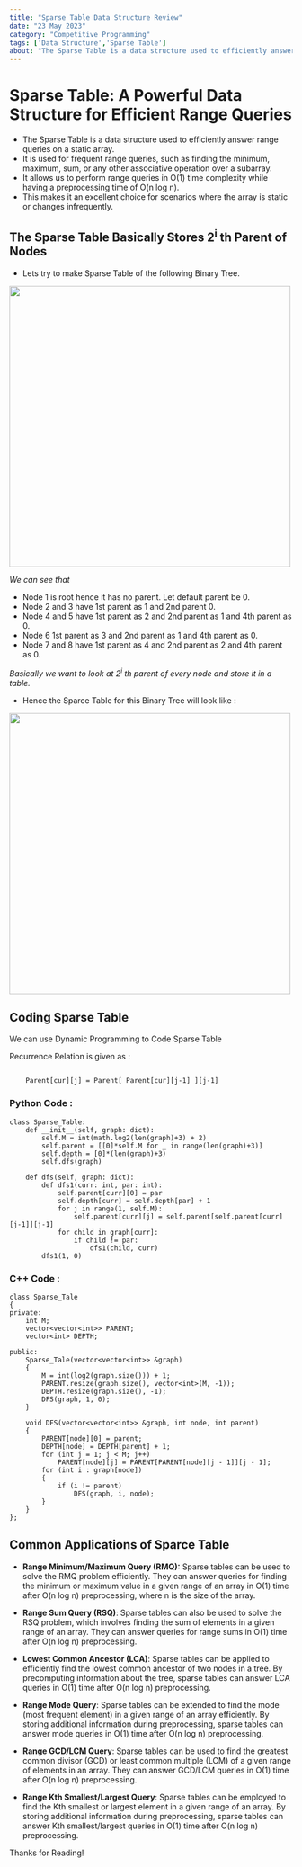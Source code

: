 ```yaml
---
title: "Sparse Table Data Structure Review"
date: "23 May 2023"
category: "Competitive Programming"
tags: ['Data Structure','Sparse Table']
about: "The Sparse Table is a data structure used to efficiently answer range queries on a static array. It is used for frequent range queries, such as finding the minimum, maximum, sum, or any other associative operation over a subarray.The main advantage of the Sparse Table is that it allows us to perform range queries in O(1) time complexity while having a preprocessing time of O(n log n). This makes it an excellent choice for scenarios where the array is static or changes infrequently."
---
```


# Sparse Table: A Powerful Data Structure for Efficient Range Queries

- The Sparse Table is a data structure used to efficiently answer range queries on a static array. 
- It is used for frequent range queries, such as finding the minimum, maximum, sum, or any other associative operation over a subarray.
- It allows us to perform range queries in O(1) time complexity while having a preprocessing time of O(n log n). 
- This makes it an excellent choice for scenarios where the array is static or changes infrequently.

## **The Sparse Table Basically Stores 2<sup>i</sup> th Parent of Nodes**

- Lets try to make Sparse Table of the following Binary Tree.

<img style="width: 500px;" src="/images/sparse_table_and_lca/bin_tree.png"/>


*We can see that*
- Node 1 is root hence it has no parent. Let default parent be 0.
- Node 2 and 3 have 1st parent as 1 and 2nd parent 0.
- Node 4 and 5 have 1st parent as 2 and 2nd parent as 1 and 4th parent as 0.
- Node 6 1st parent as 3 and 2nd parent as 1 and 4th parent as 0.
- Node 7 and 8 have 1st parent as 4 and 2nd parent as 2 and 4th parent as 0.

*Basically we want to look at 2<sup>i</sup> th parent of every node and store it in a table.*

- Hence the Sparce Table for this Binary Tree will look like : 
 
<img style="width: 500px;" src="/images/sparse_table_and_lca/sparse_table.png"/>

## Coding Sparse Table

<p>We can use Dynamic Programming to Code Sparse Table</p>
<p>
Recurrence Relation is given as :
</p>
<code>
    Parent[cur][j] = Parent[ Parent[cur][j-1] ][j-1]
</code>

### Python Code :
```python:
class Sparse_Table:
    def __init__(self, graph: dict):
        self.M = int(math.log2(len(graph)+3) + 2)
        self.parent = [[0]*self.M for _ in range(len(graph)+3)]
        self.depth = [0]*(len(graph)+3)
        self.dfs(graph)

    def dfs(self, graph: dict):
        def dfs1(curr: int, par: int):
            self.parent[curr][0] = par
            self.depth[curr] = self.depth[par] + 1
            for j in range(1, self.M):
                self.parent[curr][j] = self.parent[self.parent[curr][j-1]][j-1]
            for child in graph[curr]:
                if child != par:
                    dfs1(child, curr)
        dfs1(1, 0)
```

### C++ Code : 
```
class Sparse_Tale
{
private:
    int M;
    vector<vector<int>> PARENT;
    vector<int> DEPTH;

public:
    Sparse_Tale(vector<vector<int>> &graph)
    {
        M = int(log2(graph.size())) + 1;
        PARENT.resize(graph.size(), vector<int>(M, -1));
        DEPTH.resize(graph.size(), -1);
        DFS(graph, 1, 0);
    }

    void DFS(vector<vector<int>> &graph, int node, int parent)
    {
        PARENT[node][0] = parent;
        DEPTH[node] = DEPTH[parent] + 1;
        for (int j = 1; j < M; j++)
            PARENT[node][j] = PARENT[PARENT[node][j - 1]][j - 1];
        for (int i : graph[node])
        {
            if (i != parent)
                DFS(graph, i, node);
        }
    }
};
```

## Common Applications of Sparce Table

- **Range Minimum/Maximum Query (RMQ):** Sparse tables can be used to solve the RMQ problem efficiently. They can answer queries for finding the minimum or maximum value in a given range of an array in O(1) time after O(n log n) preprocessing, where n is the size of the array.


- **Range Sum Query (RSQ)**: Sparse tables can also be used to solve the RSQ problem, which involves finding the sum of elements in a given range of an array. They can answer queries for range sums in O(1) time after O(n log n) preprocessing.


- **Lowest Common Ancestor (LCA)**: Sparse tables can be applied to efficiently find the lowest common ancestor of two nodes in a tree. By precomputing information about the tree, sparse tables can answer LCA queries in O(1) time after O(n log n) preprocessing.


- **Range Mode Query**: Sparse tables can be extended to find the mode (most frequent element) in a given range of an array efficiently. By storing additional information during preprocessing, sparse tables can answer mode queries in O(1) time after O(n log n) preprocessing.


- **Range GCD/LCM Query**: Sparse tables can be used to find the greatest common divisor (GCD) or least common multiple (LCM) of a given range of elements in an array. They can answer GCD/LCM queries in O(1) time after O(n log n) preprocessing.


- **Range Kth Smallest/Largest Query**: Sparse tables can be employed to find the Kth smallest or largest element in a given range of an array. By storing additional information during preprocessing, sparse tables can answer Kth smallest/largest queries in O(1) time after O(n log n) preprocessing.


<footer class="my-5">
Thanks for Reading!
</footer>